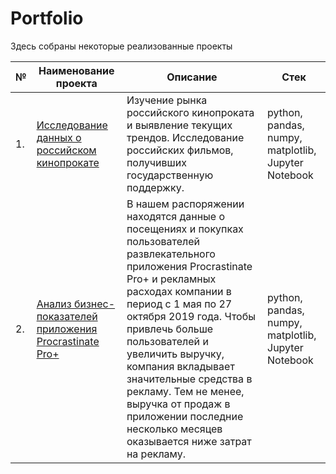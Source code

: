 # Portfolio

Здесь собраны некоторые реализованные проекты

| №    | Наименование проекта                | Описание                                                     | Стек                                                         |
| ---- | ------------------------------------------------------------ | ------------------------------------------------------------ | ------------------------------------------------------------ |
| 1.   | [Исследование данных о российском кинопрокате](https://github.com/model4d/Portfolio/tree/main/Film_distribution) | Изучение рынка российского кинопроката и выявление текущих трендов. Исследование российских фильмов, получивших государственную поддержку. | python, pandas, numpy, matplotlib, Jupyter Notebook       |
| 2.   | [Анализ бизнес-показателей приложения Procrastinate Pro+](https://github.com/model4d/Portfolio/tree/main/Procrastinate_pro) | В нашем распоряжении находятся данные о посещениях и покупках пользователей развлекательного приложения Procrastinate Pro+ и рекламных расходах компании в период с 1 мая по 27 октября 2019 года. Чтобы привлечь больше пользователей и увеличить выручку, компания вкладывает значительные средства в рекламу. Тем не менее, выручка от продаж в приложении последние несколько месяцев оказывается ниже затрат на рекламу. | python, pandas, numpy, matplotlib, Jupyter Notebook |
